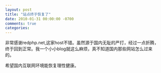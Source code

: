 ```yaml
---
layout: post
title: "站点终于恢复了"
date: 2010-01-31 00:00:00 -0700
comments: true
categories:
---
```

非常感谢redphp.net,这家host不错。虽然源于国内无耻的严打，经过一点折腾，终于回到正常。我一个小小blog就这么麻烦，真不知道国内那些网站怎么过来的。

希望国内互联网环境能恢复理性健康。
